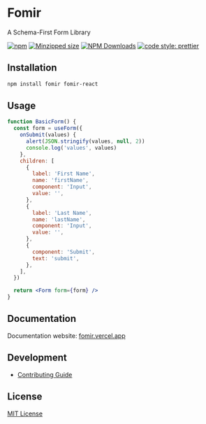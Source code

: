# Fomir

A Schema-First Form Library

[![npm](https://img.shields.io/npm/v/fomir.svg)](https://www.npmjs.com/package/fomir)
[![Minzipped size](https://img.shields.io/bundlephobia/minzip/fomir.svg)](https://bundlephobia.com/result?p=fomir)
[![NPM Downloads](https://img.shields.io/npm/dm/fomir.svg?style=flat)](https://www.npmjs.com/package/fomir)
[![code style: prettier](https://img.shields.io/badge/code_style-prettier-ff69b4.svg)](https://github.com/prettier/prettier)

## Installation

```bash
npm install fomir fomir-react
```

## Usage

```jsx
function BasicForm() {
  const form = useForm({
    onSubmit(values) {
      alert(JSON.stringify(values, null, 2))
      console.log('values', values)
    },
    children: [
      {
        label: 'First Name',
        name: 'firstName',
        component: 'Input',
        value: '',
      },
      {
        label: 'Last Name',
        name: 'lastName',
        component: 'Input',
        value: '',
      },
      {
        component: 'Submit',
        text: 'submit',
      },
    ],
  })

  return <Form form={form} />
}
```

## Documentation

Documentation website: [fomir.vercel.app](https://fomir.vercel.app/)

## Development

- [Contributing Guide](/CONTRIBUTING.md)

## License

[MIT License](https://github.com/forsigner/fomir/blob/master/LICENSE)

